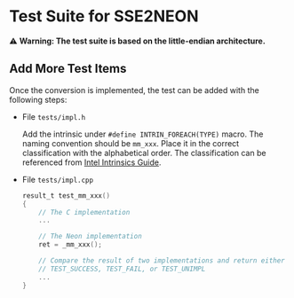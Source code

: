 # Test Suite for SSE2NEON

:warning: **Warning: The test suite is based on the little-endian architecture.**

## Add More Test Items
Once the conversion is implemented, the test can be added with the following steps:

* File `tests/impl.h`

  Add the intrinsic under `#define INTRIN_FOREACH(TYPE)` macro. The naming convention
  should be `mm_xxx`.
  Place it in the correct classification with the alphabetical order.
  The classification can be referenced from [Intel Intrinsics Guide](https://software.intel.com/sites/landingpage/IntrinsicsGuide/#).

* File `tests/impl.cpp`
    ```c
    result_t test_mm_xxx()
    {
        // The C implementation
        ...

        // The Neon implementation
        ret = _mm_xxx();

        // Compare the result of two implementations and return either
        // TEST_SUCCESS, TEST_FAIL, or TEST_UNIMPL
        ...
    }
    ```
